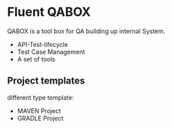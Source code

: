 # Fluent QABOX

QABOX is a tool box for QA building up internal System.

- API-Test-lifecycle
- Test Case Management
- A set of tools

## Project templates

different type template:
- MAVEN Project
- GRADLE Project


